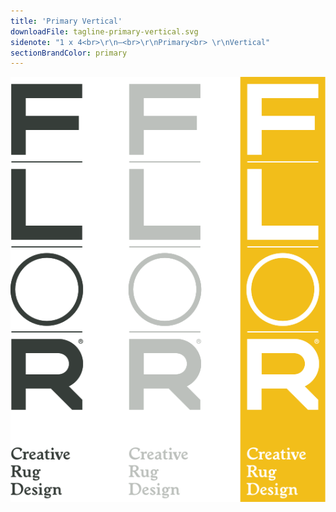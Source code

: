 ```yaml
---
title: 'Primary Vertical'
downloadFile: tagline-primary-vertical.svg
sidenote: "1 x 4<br>\r\n—<br>\r\nPrimary<br> \r\nVertical"
sectionBrandColor: primary
---
```


![](tagline-primary-vertical.svg?resize=267)